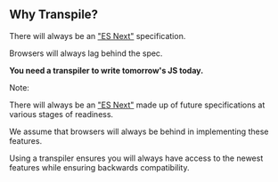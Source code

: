 ##  Why Transpile?

There will always be an ["ES Next"](http://kangax.github.io/compat-table/esnext/) specification.

Browsers will always lag behind the spec.

__You need a transpiler to write tomorrow's JS today.__

Note:

There will always be an ["ES Next"](http://kangax.github.io/compat-table/esnext/) made up of future specifications at various stages of readiness.

We assume that browsers will always be behind in implementing these features.

Using a transpiler ensures you will always have access to the newest features while ensuring backwards compatibility.
